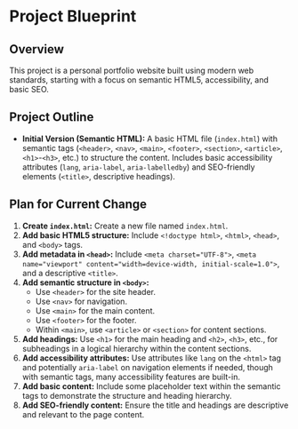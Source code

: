 # Project Blueprint

## Overview

This project is a personal portfolio website built using modern web standards, starting with a focus on semantic HTML5, accessibility, and basic SEO.

## Project Outline

*   **Initial Version (Semantic HTML):** A basic HTML file (`index.html`) with semantic tags (`<header>`, `<nav>`, `<main>`, `<footer>`, `<section>`, `<article>`, `<h1>`-`<h3>`, etc.) to structure the content. Includes basic accessibility attributes (`lang`, `aria-label`, `aria-labelledby`) and SEO-friendly elements (`<title>`, descriptive headings).

## Plan for Current Change

1.  **Create `index.html`:** Create a new file named `index.html`.
2.  **Add basic HTML5 structure:** Include `<!doctype html>`, `<html>`, `<head>`, and `<body>` tags.
3.  **Add metadata in `<head>`:** Include `<meta charset="UTF-8">`, `<meta name="viewport" content="width=device-width, initial-scale=1.0">`, and a descriptive `<title>`.
4.  **Add semantic structure in `<body>`:**
    *   Use `<header>` for the site header.
    *   Use `<nav>` for navigation.
    *   Use `<main>` for the main content.
    *   Use `<footer>` for the footer.
    *   Within `<main>`, use `<article>` or `<section>` for content sections.
5.  **Add headings:** Use `<h1>` for the main heading and `<h2>`, `<h3>`, etc., for subheadings in a logical hierarchy within the content sections.
6.  **Add accessibility attributes:** Use attributes like `lang` on the `<html>` tag and potentially `aria-label` on navigation elements if needed, though with semantic tags, many accessibility features are built-in.
7.  **Add basic content:** Include some placeholder text within the semantic tags to demonstrate the structure and heading hierarchy.
8.  **Add SEO-friendly content:** Ensure the title and headings are descriptive and relevant to the page content.
